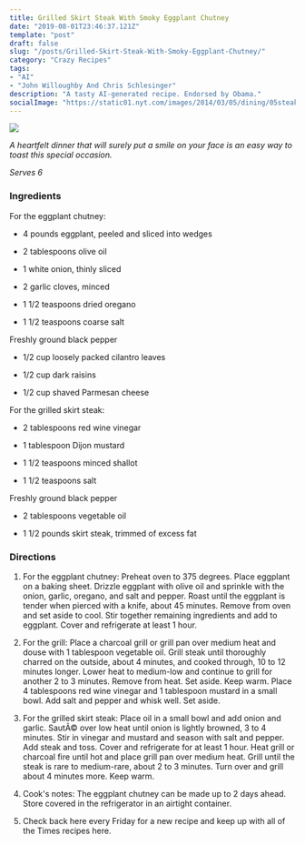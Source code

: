 ```yaml
---
title: Grilled Skirt Steak With Smoky Eggplant Chutney
date: "2019-08-01T23:46:37.121Z"
template: "post"
draft: false
slug: "/posts/Grilled-Skirt-Steak-With-Smoky-Eggplant-Chutney/"
category: "Crazy Recipes"
tags:
- "AI"
- "John Willoughby And Chris Schlesinger"
description: "A tasty AI-generated recipe. Endorsed by Obama."
socialImage: "https://static01.nyt.com/images/2014/03/05/dining/05steak/05steak-superJumbo.jpg"
---
```


![](https://static01.nyt.com/images/2014/03/05/dining/05steak/05steak-superJumbo.jpg)

*A heartfelt dinner that will surely put a smile on your face is an easy way to toast this special occasion.*

*Serves 6*
### Ingredients

For the eggplant chutney:

* 4 pounds eggplant, peeled and sliced into wedges

* 2 tablespoons olive oil

* 1 white onion, thinly sliced

* 2 garlic cloves, minced

* 1 1/2 teaspoons dried oregano

* 1 1/2 teaspoons coarse salt

Freshly ground black pepper

* 1/2 cup loosely packed cilantro leaves

* 1/2 cup dark raisins

* 1/2 cup shaved Parmesan cheese

For the grilled skirt steak:

* 2 tablespoons red wine vinegar

* 1 tablespoon Dijon mustard

* 1 1/2 teaspoons minced shallot

* 1 1/2 teaspoons salt

Freshly ground black pepper

* 2 tablespoons vegetable oil

* 1 1/2 pounds skirt steak, trimmed of excess fat
### Directions

1. For the eggplant chutney: Preheat oven to 375 degrees. Place eggplant on a baking sheet. Drizzle eggplant with olive oil and sprinkle with the onion, garlic, oregano, and salt and pepper. Roast until the eggplant is tender when pierced with a knife, about 45 minutes. Remove from oven and set aside to cool. Stir together remaining ingredients and add to eggplant. Cover and refrigerate at least 1 hour.

1. For the grill: Place a charcoal grill or grill pan over medium heat and douse with 1 tablespoon vegetable oil. Grill steak until thoroughly charred on the outside, about 4 minutes, and cooked through, 10 to 12 minutes longer. Lower heat to medium-low and continue to grill for another 2 to 3 minutes. Remove from heat. Set aside. Keep warm. Place 4 tablespoons red wine vinegar and 1 tablespoon mustard in a small bowl. Add salt and pepper and whisk well. Set aside.

1. For the grilled skirt steak: Place oil in a small bowl and add onion and garlic. SautÃ© over low heat until onion is lightly browned, 3 to 4 minutes. Stir in vinegar and mustard and season with salt and pepper. Add steak and toss. Cover and refrigerate for at least 1 hour. Heat grill or charcoal fire until hot and place grill pan over medium heat. Grill until the steak is rare to medium-rare, about 2 to 3 minutes. Turn over and grill about 4 minutes more. Keep warm.

1. Cook's notes: The eggplant chutney can be made up to 2 days ahead. Store covered in the refrigerator in an airtight container.

1. Check back here every Friday for a new recipe and keep up with all of the Times recipes here.

